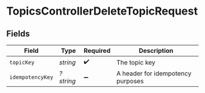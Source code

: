 # TopicsControllerDeleteTopicRequest


## Fields

| Field                             | Type                              | Required                          | Description                       |
| --------------------------------- | --------------------------------- | --------------------------------- | --------------------------------- |
| `topicKey`                        | *string*                          | :heavy_check_mark:                | The topic key                     |
| `idempotencyKey`                  | *?string*                         | :heavy_minus_sign:                | A header for idempotency purposes |